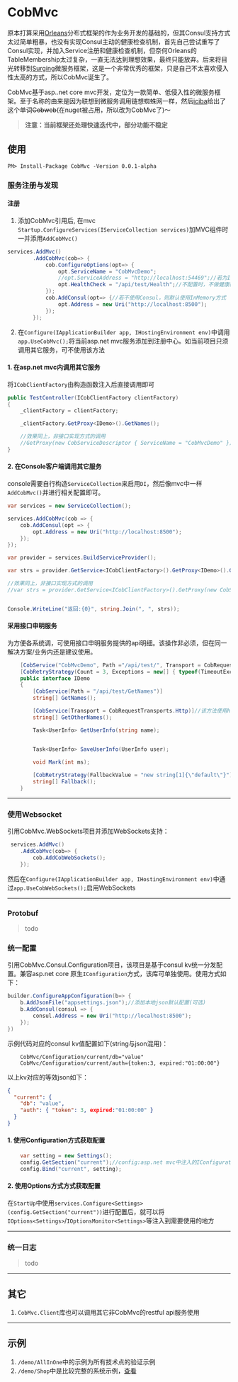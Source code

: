 # CobMvc

原本打算采用[Orleans](https://github.com/dotnet/orleans)分布式框架的作为业务开发的基础的，但其Consul支持方式太过简单粗暴，也没有实现Consul主动的健康检查机制，首先自己尝试重写了Consul实现，并加入Service注册和健康检查机制，但奈何Orleans的TableMembership太过复杂，一直无法达到理想效果，最终只能放弃。后来将目光转移到[Surging](https://github.com/dotnetcore/surging)微服务框架，这是一个非常优秀的框架，只是自己不太喜欢侵入性太高的方式，所以CobMvc诞生了。

CobMvc基于asp..net core mvc开发，定位为一款简单、低侵入性的微服务框架。至于名称的由来是因为联想到微服务调用链想蜘蛛网一样，然后[iciba](http://www.iciba.com/)给出了这个单词~~Cobweb~~(在nuget被占用，所以改为CobMvc了)～

> **注意：当前框架还处理快速迭代中，部分功能不稳定**

## 使用

```
PM> Install-Package CobMvc -Version 0.0.1-alpha
```

### 服务注册与发现

#### 注册

1. 添加CobMvc引用后, 在mvc `Startup.ConfigureServices(IServiceCollection services)`加MVC组件时一并添用`AddCobMvc()`
```C#
services.AddMvc()
        .AddCobMvc(cob=> {
            cob.ConfigureOptions(opt=> {
                opt.ServiceName = "CobMvcDemo";
                //opt.ServiceAddress = "http://localhost:54469";//若为IIS，需要配置地址，否则CobMvc会自动从WebHost中获取
                opt.HealthCheck = "/api/test/Health";//不配置时，不做健康检查
            });
            cob.AddConsul(opt=> {//若不使用Consul，则默认使用InMemory方式
                opt.Address = new Uri("http://localhost:8500");
            });
        });
```

2. 在`Configure(IApplicationBuilder app, IHostingEnvironment env)`中调用`app.UseCobMvc();`将当前asp.net mvc服务添加到注册中心。如当前项目只须调用其它服务，可不使用该方法

#### 1. 在asp.net mvc内调用其它服务
将`ICobClientFactory`由构造函数注入后直接调用即可
```C#
public TestController(ICobClientFactory clientFactory)
{
    _clientFactory = clientFactory;

    _clientFactory.GetProxy<IDemo>().GetNames();

    //效果同上，非接口实现方式的调用
    //GetProxy(new CobServiceDescriptor { ServiceName = "CobMvcDemo" }).Invoke<string[]>("GetNames", null, null);
}
```

#### 2. 在Console客户端调用其它服务
console需要自行构造`ServiceCollection`来启用`DI`，然后像mvc中一样`AddCobMvc()`并进行相关配置即可。

```C#
var services = new ServiceCollection();

services.AddCobMvc(cob => {
    cob.AddConsul(opt => {
        opt.Address = new Uri("http://localhost:8500");
    });
});

var provider = services.BuildServiceProvider();

var strs = provider.GetService<ICobClientFactory>().GetProxy<IDemo>().GetNames();//接口实现方式

//效果同上，非接口实现方式的调用
//var strs = provider.GetService<ICobClientFactory>().GetProxy(new CobServiceDescriptor { ServiceName = "CobMvcDemo" }).Invoke<string[]>("GetNames", null, null);


Console.WriteLine("返回:{0}", string.Join(", ", strs));
```

#### 采用接口申明服务

为方便各系统调，可使用接口申明服务提供的api明细。该操作非必须，但在同一解决方案/业务内还是建议使用。
```C#
    [CobService("CobMvcDemo", Path ="/api/test/", Transport = CobRequestTransports.WebSocket, Timeout = 1)]//使用Websocket通讯，接口调用1秒超时，
    [CobRetryStrategy(Count = 3, Exceptions = new[] { typeof(TimeoutException), typeof(Exception) })]//发生超时后，重试次数
    public interface IDemo
    {
        [CobService(Path = "/api/test/GetNames")]
        string[] GetNames();

        [CobService(Transport = CobRequestTransports.Http)]//该方法使用http
        string[] GetOtherNames();

        Task<UserInfo> GetUserInfo(string name);


        Task<UserInfo> SaveUserInfo(UserInfo user);
        
        void Mark(int ms);

        [CobRetryStrategy(FallbackValue = "new string[1]{\"default\"}")]//服务调用失败后，返回默认值
        string[] Fallback();
    }
```

---


### 使用Websocket
引用CobMvc.WebSockets项目并添加WebSockets支持：
```C#
 services.AddMvc()
    .AddCobMvc(cob=> {
        cob.AddCobWebSockets();
    });
```
然后在`Configure(IApplicationBuilder app, IHostingEnvironment env)`中通过`app.UseCobWebSockets();`启用WebSockets

---

### Protobuf
> todo


### 统一配置 
引用CobMvc.Consul.Configuration项目，该项目是基于consul kv统一分发配置。兼容asp.net core 原生`IConfiguration`方式，该库可单独使用。使用方式如下：
```C#
builder.ConfigureAppConfiguration(b=> {
    b.AddJsonFile("appsettings.json");//添加本地json默认配置(可选)
    b.AddConsul(consul => {
        consul.Address = new Uri("http://localhost:8500");
    });
})
```

示例代码对应的consul kv值配置如下(string与json混用)：
``` 
    CobMvc/Configuration/current/db="value"
    CobMvc/Configuration/current/auth={token:3, expired:"01:00:00"}

```

以上kv对应的等效json如下：
``` json
{
  "current": {
    "db": "value",
    "auth": { "token": 3, expired:"01:00:00" }
  }
}
```

#### 1. 使用Configuration方式获取配置 
```C#
    var setting = new Settings();
    config.GetSection("current");//config:asp.net mvc中注入的IConfiguration
    config.Bind("current", setting);
```

#### 2. 使用Options方式方式获取配置
在`StartUp`中使用`services.Configure<Settings>(config.GetSection("current"))`进行配置后，就可以将`IOptions<Settings>`/`IOptionsMonitor<Settings>`等注入到需要使用的地方

---

### 统一日志
> todo
 
---

## 其它
1. `CobMvc.Client`库也可以调用其它非CobMvc的restful api服务使用

---

## 示例
1. `/demo/AllInOne`中的示例为所有技术点的验证示例
2. `/demo/Shop`中是比较完整的系统示例，[查看](https://github.com/aspark/CobMvc/tree/master/demo/Shop)